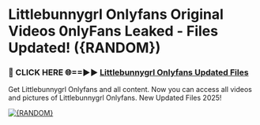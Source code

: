 # Littlebunnygrl Onlyfans Original Videos 0nlyFans Leaked - Files Updated! ({RANDOM})

<h3>🔴 CLICK HERE 🌐==►► <a href="https://betterlinks.top/A2PfLJ" rel="nofollow">Littlebunnygrl Onlyfans Updated Files</a></h3>

Get Littlebunnygrl Onlyfans and all content. Now you can access all videos and pictures of Littlebunnygrl Onlyfans. New Updated Files 2025!

[![{RANDOM}](https://i.imgur.com/ppqm5kG.gif)](https://betterlinks.top/A2PfLJ)